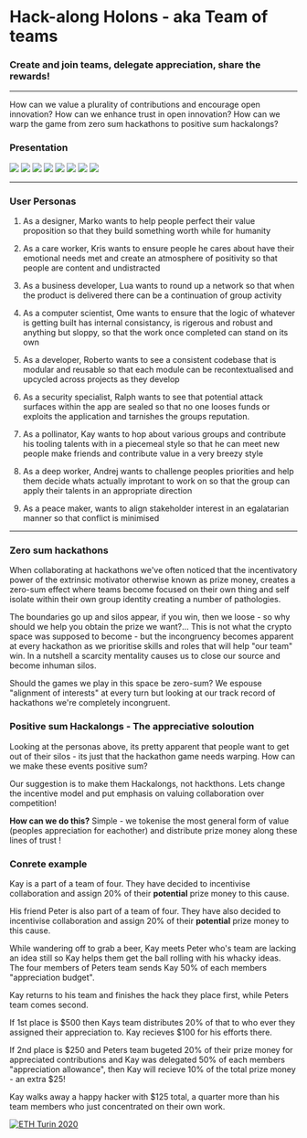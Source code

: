 # Hack-along Holons - aka Team of teams

### Create and join teams, delegate appreciation, share the rewards!
--------

How can we value a plurality of contributions and encourage open innovation?
How can we enhance trust in open innovation?
How can we warp the game from zero sum hackathons to positive sum hackalongs?

### Presentation
![](images/presie4.png)
![](images/frontend.jpg)
![](images/presie5.png)
![](images/presie6.png)
![](images/presie7.png)
![](images/presie8.png)
![](images/presie9.png)
![](images/presie10.png)

--------
### User Personas

1) As a designer, Marko wants to help people perfect their value proposition so that they build something worth while for humanity

2) As a care worker, Kris wants to ensure people he cares about have their emotional needs met and create an atmosphere of positivity so that people are content and undistracted

3) As a business developer, Lua wants to round up a network so that when the product is delivered there can be a continuation of group activity

4) As a computer scientist, Ome wants to ensure that the logic of whatever is getting built has internal consistancy, is rigerous and robust and anything but sloppy, so that the work once completed can stand on its own

5) As a developer, Roberto wants to see a consistent codebase that is modular and reusable so that each module can be recontextualised and upcycled across projects as they develop

6) As a security specialist, Ralph wants to see that potential attack surfaces within the app are sealed so that no one looses funds or exploits the application and tarnishes the groups reputation.

7) As a pollinator, Kay wants to hop about various groups and contribute his tooling talents with in a piecemeal style so that he can meet new people make friends and contribute value in a very breezy style

8) As a deep worker, Andrej wants to challenge peoples priorities and help them decide whats actually improtant to work on so that the group can apply their talents in an appropriate direction

9) As a peace maker, wants to align stakeholder interest in an egalatarian manner so that conflict is minimised

----------

### Zero sum hackathons

When collaborating at hackathons we've often noticed that the incentivatory power of the extrinsic motivator otherwise known as prize money, creates a zero-sum effect where teams become focused on their own thing and self isolate within their own group identity creating a number of pathologies.

The boundaries go up and silos appear, if you win, then we loose - so why should we help you obtain the prize we want?... This is not what the crypto space was supposed to become - but the incongruency becomes apparent at every hackathon as we prioritise skills and roles that will help "our team" win. In a nutshell a scarcity mentality causes us to close our source and become inhuman silos.

Should the games we play in this space be zero-sum? We espouse "alignment of interests" at every turn but looking at our track record of hackathons we're completely incongruent.

### Positive sum Hackalongs - The appreciative soloution
Looking at the personas above, its pretty apparent that people want to get out of their silos - its just that the hackathon game needs warping. How can we make these events positive sum?

Our suggestion is to make them Hackalongs, not hackthons. Lets change the incentive model and put emphasis on valuing collaboration over competition!

**How can we do this?** Simple - we tokenise the most general form of value (peoples appreciation for eachother) and distribute prize money along these lines of trust !

### Conrete example
Kay is a part of a team of four. They have decided to incentivise collaboration and assign 20% of their **potential** prize money to this cause.

His friend Peter is also part of a team of four. They have also decided to incentivise collaboration and assign 20% of their **potential** prize money to this cause.

While wandering off to grab a beer, Kay meets Peter who's team are lacking an idea still so Kay helps them get the ball rolling with his whacky ideas. The four members of Peters team sends Kay 50% of each members "appreciation budget".

Kay returns to his team and finishes the hack they place first, while Peters team comes second.

If 1st place is $500 then Kays team distributes 20% of that to who ever they assigned their appreciation to. Kay recieves $100 for his efforts there.

If 2nd place is $250 and Peters team bugeted 20% of their prize money for appreciated contributions and Kay was delegated 50% of each members "appreciation allowance", then Kay will recieve 10% of the total prize money - an extra $25!

Kay walks away a happy hacker with $125 total, a quarter more than his team members who just concentrated on their own work.

[![ETH Turin 2020](https://img.shields.io/badge/%CE%9E-ETH%20Turin%202020-F64060.svg)](https://ethturin.com)
